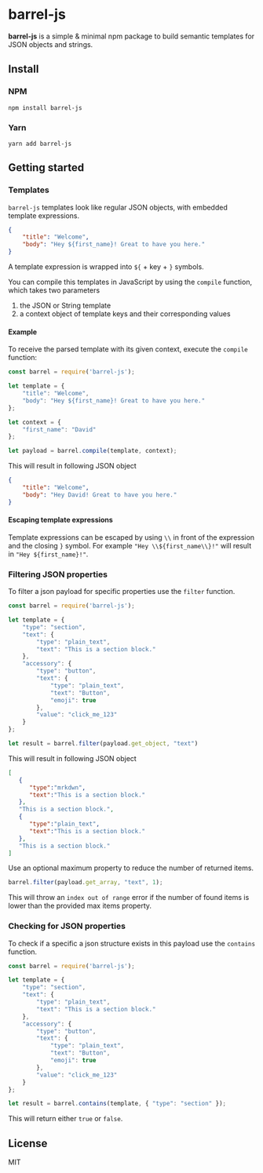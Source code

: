 # barrel-js

**barrel-js** is a simple & minimal npm package to build semantic templates for JSON objects and strings.

## Install

### NPM

`npm install barrel-js`

### Yarn

`yarn add barrel-js`

## Getting started

### Templates

`barrel-js` templates look like regular JSON objects, with embedded template expressions.

```json
{
    "title": "Welcome",
    "body": "Hey ${first_name}! Great to have you here."
}
```

A template expression is wrapped into `${` + key + `}` symbols.

You can compile this templates in JavaScript by using the `compile` function, which takes two parameters
1. the JSON or String template
2. a context object of template keys and their corresponding values

#### Example

To receive the parsed template with its given context, execute the `compile` function:

```javascript
const barrel = require('barrel-js');

let template = {
    "title": "Welcome",
    "body": "Hey ${first_name}! Great to have you here."
};

let context = {
    "first_name": "David"
};

let payload = barrel.compile(template, context);
```

This will result in following JSON object

```json
{
    "title": "Welcome",
    "body": "Hey David! Great to have you here."
}
```

#### Escaping template expressions

Template expressions can be escaped by using `\\` in front of the expression and the closing `}` symbol. 
For example `"Hey \\${first_name\\}!"` will result in `"Hey ${first_name}!"`.

### Filtering JSON properties

To filter a json payload for specific properties use the `filter` function.

```javascript
const barrel = require('barrel-js');

let template = {
    "type": "section",
    "text": {
        "type": "plain_text",
        "text": "This is a section block."
    },
    "accessory": {
        "type": "button",
        "text": {
            "type": "plain_text",
            "text": "Button",
            "emoji": true
        },
        "value": "click_me_123"
    }
};

let result = barrel.filter(payload.get_object, "text")
```

This will result in following JSON object

```json
[ 
   { 
      "type":"mrkdwn",
      "text":"This is a section block."
   },
   "This is a section block.",
   { 
      "type":"plain_text",
      "text":"This is a section block."
   },
   "This is a section block."
]
```

Use an optional maximum property to reduce the number of returned items. 

```javascript
barrel.filter(payload.get_array, "text", 1);
```

This will throw an `index out of range` error if the number of found items is lower than the provided max items property.

### Checking for JSON properties

To check if a specific a json structure exists in this payload use the `contains` function.

```javascript
const barrel = require('barrel-js');

let template = {
    "type": "section",
    "text": {
        "type": "plain_text",
        "text": "This is a section block."
    },
    "accessory": {
        "type": "button",
        "text": {
            "type": "plain_text",
            "text": "Button",
            "emoji": true
        },
        "value": "click_me_123"
    }
};

let result = barrel.contains(template, { "type": "section" });
```

This will return either `true` or `false`.

## License

MIT
